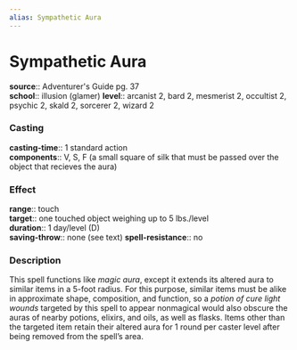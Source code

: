 ```yaml
---
alias: Sympathetic Aura
---
```


# Sympathetic Aura 

**source**:: Adventurer's Guide pg. 37  
**school**:: illusion (glamer)
**level**:: arcanist 2, bard 2, mesmerist 2, occultist 2, psychic 2, skald 2, sorcerer 2, wizard 2

### Casting 

**casting-time**:: 1 standard action  
**components**:: V, S, F (a small square of silk that must be passed over the object that recieves the aura)

### Effect 

**range**:: touch  
**target**:: one touched object weighing up to 5 lbs./level  
**duration**:: 1 day/level (D)  
**saving-throw**:: none (see text)
**spell-resistance**:: no

### Description 

This spell functions like *magic aura*, except it extends its altered aura to similar items in a 5-foot radius. For this purpose, similar items must be alike in approximate shape, composition, and function, so a *potion of cure light wounds* targeted by this spell to appear nonmagical would also obscure the auras of nearby potions, elixirs, and oils, as well as flasks. Items other than the targeted item retain their altered aura for 1 round per caster level after being removed from the spell’s area.
